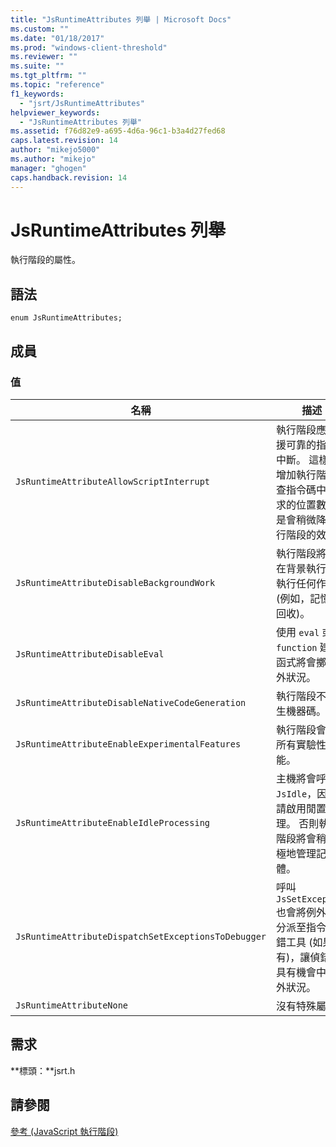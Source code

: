 ```yaml
---
title: "JsRuntimeAttributes 列舉 | Microsoft Docs"
ms.custom: ""
ms.date: "01/18/2017"
ms.prod: "windows-client-threshold"
ms.reviewer: ""
ms.suite: ""
ms.tgt_pltfrm: ""
ms.topic: "reference"
f1_keywords: 
  - "jsrt/JsRuntimeAttributes"
helpviewer_keywords: 
  - "JsRuntimeAttributes 列舉"
ms.assetid: f76d82e9-a695-4d6a-96c1-b3a4d27fed68
caps.latest.revision: 14
author: "mikejo5000"
ms.author: "mikejo"
manager: "ghogen"
caps.handback.revision: 14
---
```

# JsRuntimeAttributes 列舉
執行階段的屬性。  
  
## 語法  
  
```  
enum JsRuntimeAttributes;  
```  
  
## 成員  
  
### 值  
  
|名稱|描述|  
|--------|--------|  
|`JsRuntimeAttributeAllowScriptInterrupt`|執行階段應該支援可靠的指令碼中斷。 這樣會增加執行階段檢查指令碼中斷要求的位置數，但是會稍微降低執行階段的效能。|  
|`JsRuntimeAttributeDisableBackgroundWork`|執行階段將不會在背景執行緒上執行任何作業 \(例如，記憶體回收\)。|  
|`JsRuntimeAttributeDisableEval`|使用 `eval` 或 `function` 建構函式將會擲回例外狀況。|  
|`JsRuntimeAttributeDisableNativeCodeGeneration`|執行階段不會產生機器碼。|  
|`JsRuntimeAttributeEnableExperimentalFeatures`|執行階段會啟用所有實驗性功能。|  
|`JsRuntimeAttributeEnableIdleProcessing`|主機將會呼叫 `JsIdle`，因此，請啟用閒置處理。 否則執行階段將會稍微積極地管理記憶體。|  
|`JsRuntimeAttributeDispatchSetExceptionsToDebugger`|呼叫 `JsSetException` 也會將例外狀況分派至指令碼偵錯工具 \(如果有\)，讓偵錯工具有機會中斷例外狀況。|  
|`JsRuntimeAttributeNone`|沒有特殊屬性。|  
  
## 需求  
 **標頭：**jsrt.h  
  
## 請參閱  
 [參考 \(JavaScript 執行階段\)](../chakra-hosting/reference-javascript-runtime.md)